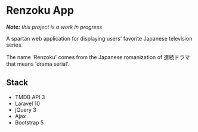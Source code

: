 # Renzoku App

_**Note:** this project is a work in progress_

A spartan web application for displaying users' favorite Japanese television series.

The name 'Renzoku' comes from the Japanese romanization of 連続ドラマ that means 'drama serial'.

## Stack

-   TMDB API 3
-   Laravel 10
-   jQuery 3
-   Ajax
-   Bootstrap 5
